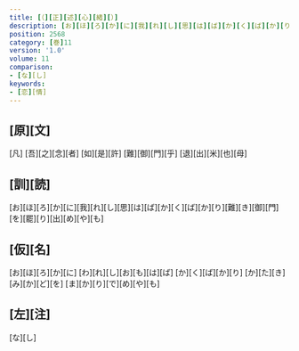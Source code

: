 ```yaml
---
title: [（][正][述][心][緒][）]
description: [お][ほ][ろ][か][に][我][れ][し][思][は][ば][か][く][ば][か][り][難][き][御][門][を][罷][り][出][め][や][も]
position: 2568
category: [巻]11
version: '1.0'
volume: 11
comparison:
- [な][し]
keywords:
- [恋][情]
---
```


## [原][文]

[凡] [吾][之][念][者] [如][是][許] [難][御][門][乎] [退][出][米][也][母]

## [訓][読]

[お][ほ][ろ][か][に][我][れ][し][思][は][ば][か][く][ば][か][り][難][き][御][門][を][罷][り][出][め][や][も]

## [仮][名]

[お][ほ][ろ][か][に] [わ][れ][し][お][も][は][ば] [か][く][ば][か][り] [か][た][き][み][か][ど][を] [ま][か][り][で][め][や][も]

## [左][注]

[な][し]

